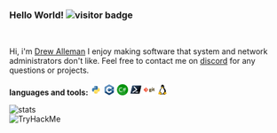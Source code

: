 ### Hello World! ![visitor badge](https://visitor-badge.glitch.me/badge?page_id=drew-alleman.visitor-badge)
<br>

Hi, i'm [Drew Alleman](https://www.youtube.com/channel/UCFOB2zipRrwJkQ5yKb_uc8Q) I enjoy making software that system and network administrators don't like. Feel free to contact me on [discord](https://www.discordapp.com/users/301854975636537345) for any questions or projects. 
<br><br>
**languages and tools:**  <code><img height="20" src="https://raw.githubusercontent.com/github/explore/80688e429a7d4ef2fca1e82350fe8e3517d3494d/topics/python/python.png"></code>
<code><img height="20" src="https://raw.githubusercontent.com/github/explore/80688e429a7d4ef2fca1e82350fe8e3517d3494d/topics/cpp/cpp.png"></code>
<code><img height="20" src="https://raw.githubusercontent.com/github/explore/80688e429a7d4ef2fca1e82350fe8e3517d3494d/topics/csharp/csharp.png"></code>
<code><img height="20" src="https://raw.githubusercontent.com/github/explore/80688e429a7d4ef2fca1e82350fe8e3517d3494d/topics/powershell/powershell.png"></code>
<code><img height="20" src="https://raw.githubusercontent.com/github/explore/80688e429a7d4ef2fca1e82350fe8e3517d3494d/topics/git/git.png"></code>
<code><img height="20" src="https://raw.githubusercontent.com/github/explore/80688e429a7d4ef2fca1e82350fe8e3517d3494d/topics/linux/linux.png"></code>
<br>
<p align="left"> <img src="https://github-readme-stats.vercel.app/api?username=drew-alleman&show_icons=true&theme=cobalt" alt="stats" />
<br>
<img src="https://tryhackme-badges.s3.amazonaws.com/drewAlleman.png" alt="TryHackMe">
